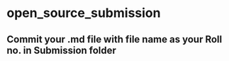 # open_source_submission
## Commit your .md file with file name as your Roll no. in Submission folder 
